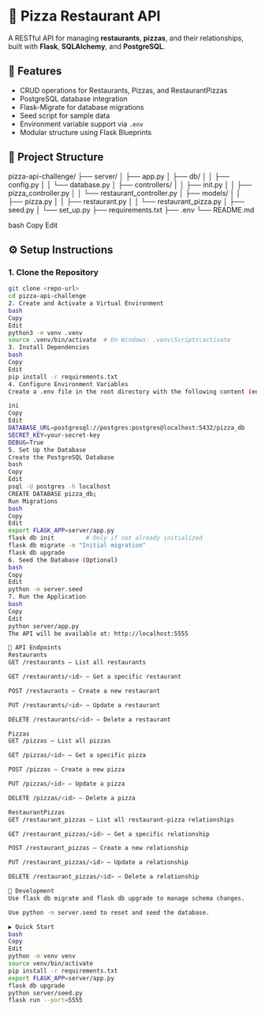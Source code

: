 # 🍕 Pizza Restaurant API

A RESTful API for managing **restaurants**, **pizzas**, and their relationships, built with **Flask**, **SQLAlchemy**, and **PostgreSQL**.

## 🚀 Features

- CRUD operations for Restaurants, Pizzas, and RestaurantPizzas
- PostgreSQL database integration
- Flask-Migrate for database migrations
- Seed script for sample data
- Environment variable support via `.env`
- Modular structure using Flask Blueprints

## 📁 Project Structure

pizza-api-challenge/
├── server/
│ ├── app.py
│ ├── db/
│ │ ├── config.py
│ │ └── database.py
│ ├── controllers/
│ │ ├── init.py
│ │ ├── pizza_controller.py
│ │ └── restaurant_controller.py
│ ├── models/
│ │ ├── pizza.py
│ │ ├── restaurant.py
│ │ └── restaurant_pizza.py
│ ├── seed.py
│ └── set_up.py
├── requirements.txt
├── .env
└── README.md

bash
Copy
Edit

## ⚙️ Setup Instructions

### 1. Clone the Repository

```bash
git clone <repo-url>
cd pizza-api-challenge
2. Create and Activate a Virtual Environment
bash
Copy
Edit
python3 -m venv .venv
source .venv/bin/activate  # On Windows: .venv\Scripts\activate
3. Install Dependencies
bash
Copy
Edit
pip install -r requirements.txt
4. Configure Environment Variables
Create a .env file in the root directory with the following content (edit as needed):

ini
Copy
Edit
DATABASE_URL=postgresql://postgres:postgres@localhost:5432/pizza_db
SECRET_KEY=your-secret-key
DEBUG=True
5. Set Up the Database
Create the PostgreSQL Database
bash
Copy
Edit
psql -U postgres -h localhost
CREATE DATABASE pizza_db;
Run Migrations
bash
Copy
Edit
export FLASK_APP=server/app.py
flask db init         # Only if not already initialized
flask db migrate -m "Initial migration"
flask db upgrade
6. Seed the Database (Optional)
bash
Copy
Edit
python -m server.seed
7. Run the Application
bash
Copy
Edit
python server/app.py
The API will be available at: http://localhost:5555

📡 API Endpoints
Restaurants
GET /restaurants — List all restaurants

GET /restaurants/<id> — Get a specific restaurant

POST /restaurants — Create a new restaurant

PUT /restaurants/<id> — Update a restaurant

DELETE /restaurants/<id> — Delete a restaurant

Pizzas
GET /pizzas — List all pizzas

GET /pizzas/<id> — Get a specific pizza

POST /pizzas — Create a new pizza

PUT /pizzas/<id> — Update a pizza

DELETE /pizzas/<id> — Delete a pizza

RestaurantPizzas
GET /restaurant_pizzas — List all restaurant-pizza relationships

GET /restaurant_pizzas/<id> — Get a specific relationship

POST /restaurant_pizzas — Create a new relationship

PUT /restaurant_pizzas/<id> — Update a relationship

DELETE /restaurant_pizzas/<id> — Delete a relationship

🧪 Development
Use flask db migrate and flask db upgrade to manage schema changes.

Use python -m server.seed to reset and seed the database.

▶️ Quick Start
bash
Copy
Edit
python -m venv venv
source venv/bin/activate
pip install -r requirements.txt
export FLASK_APP=server/app.py
flask db upgrade
python server/seed.py
flask run --port=5555